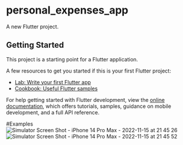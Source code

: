 # personal_expenses_app

A new Flutter project.

## Getting Started

This project is a starting point for a Flutter application.

A few resources to get you started if this is your first Flutter project:

- [Lab: Write your first Flutter app](https://docs.flutter.dev/get-started/codelab)
- [Cookbook: Useful Flutter samples](https://docs.flutter.dev/cookbook)

For help getting started with Flutter development, view the
[online documentation](https://docs.flutter.dev/), which offers tutorials,
samples, guidance on mobile development, and a full API reference.

#Examples
![Simulator Screen Shot - iPhone 14 Pro Max - 2022-11-15 at 21 45 26](https://user-images.githubusercontent.com/77191581/202000957-b8b6eb0c-8c35-4a8d-9d4b-03f064f30c6d.png)
![Simulator Screen Shot - iPhone 14 Pro Max - 2022-11-15 at 21 45 52](https://user-images.githubusercontent.com/77191581/202000974-82a6313b-bb5a-43f7-84b6-86d48599ca4c.png)
